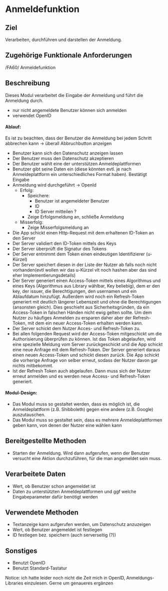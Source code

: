 # Anmeldefunktion
## Ziel
Verarbeiten, durchführen und darstellen der Anmeldung.
## Zugehörige Funktionale Anforderungen
/FA60/ Anmeldefunktion
## Beschreibung
Dieses Modul verarbeitet die Eingabe der Anmeldung und führt die Anmeldung durch.
- nur nicht angemeldete Benutzer können sich anmelden
- verwendet OpenID

#### Ablauf:
Es ist zu beachten, dass der Benutzer die Anmeldung bei jedem Schritt abbrechen kann -> überall Abbruchbutton anzeigen
- Benutzer kann sich den Datenschutz anzeigen lassen
- Der Benutzer muss den Datenschutz akzeptieren
- Der Benutzer wählt eine der unterstützen Anmeldeplattformen
- Benutzer gibt seine Daten ein (diese könnten evtl. je nach Anmeldeplattform ein unterschiedliches Format haben). Bestätigt Eingabe
- Anmeldung wird durchgeführt -> OpenId
    - Erfolg: 
        - Speichere:
            - Benutzer ist angemeldeter Benutzer
            - ID
            - ID Server mitteilen ?
        - Zeige Erfolgsmeldung an, schließe Anmeldung
    - Misserfolg: 
        - Zeige Misserfolgsmeldung an
- Die App schickt einen Http-Request mit dem erhaltenen ID-Token an den Server
- Der Server validiert den ID-Token mittels des Keys
- Der Server überprüft die Signatur des Tokens 
- Der Server entnimmt dem Token einen eindeutigen Identifizierer (u-Kürzel)
- Der Server speichert diesen in der Liste der Nutzer ab falls noch nicht vorhanden(evtl wollen wir das u-Kürzel vlt noch hashen aber das sind eher Implementierungsdetails)
- Der Server generiert einen Access-Token mittels eines Algorithmus und eines Keys (Algorithmus aus Library wählbar, Key beliebig), dem er den key, der issuer, die Berechtigungen, den usernamen und ein Ablaufdatum hinzufügt. Außerdem wird noch ein Refresh-Token generiert mit deutlich längerer Lebenszeit und ohne die Berechtigungen (ansonsten gleich). Dies geschieht aus Sicherheitsgründen, da ein Access-Token in falschen Händen nicht ewig gelten sollte. Um dem Nutzer zu häufiges Anmelden zu ersparen daher aber der Refresh-Token, mit dem ein neuer Access-Token erhalten werden kann.
- Der Server schickt dem Nutzer Acces- und Refresh-Token zu. 
- Bei allen folgenden Request wird der Access-Token mitgeschickt um die Authorisierung überprüfen zu können. Ist das Token abgelaufen, wird eine spezielle Meldung vom Server zurückgeschickt und die App
schickt eine neue Anfrage mit dem Refresh-Token. Der Server generiert daraus einen neuen Access-Token und schickt diesen zurück. Die App schickt die vorherige Anfrage von selber erneut, sodass der Nutzer davon gar nichts mitbekommt.
- Ist der Refresh Token auch abgelaufen. Dann muss sich der Nutzer erneut anmelden und es werden neue Access- und Refresh-Token generiert.
#### Modul-Design:
- Das Modul muss so gestaltet werden, dass es möglich ist, die Anmeldeplattform (z.B. Shibboleth) gegen eine andere (z.B. Google) auszutauschen.
- Das Modul muss so gestaltet sein, dass es mehrere Anmeldeplattformen geben kann, von denen der Nutzer eine wählen kann
## Bereitgestellte Methoden
- Starten der Anmeldung. Wird dann aufgerufen, wenn der Benutzer versucht eine Aktion durchzuführen, für die man angemeldet sein muss.
## Verarbeitete Daten
- Wert, ob Benutzer schon angemeldet ist
- Daten zu unterstützten Anmeldeplattformen und ggf welche Eingabeparameter dafür benötigt werden
## Verwendete Methoden
- Textanzeige kann aufgerufen werden, um Datenschutz anzuzeigen
- Wert, ob Benutzer angemeldet ist festlegen
- ID festlegen bez. speichern (auch serverseitig (?))
## Sonstiges
- Benutzt OpenID
- Benutzt Standard-Tastatur

Notice: ich hatte leider noch nicht die Zeit mich in OpenID, Anmeldungs-Libraries einzulesen. Gerne um genaueres ergänzen